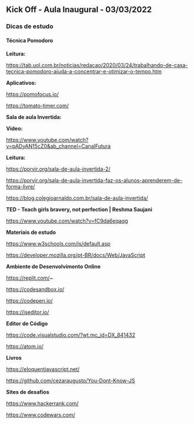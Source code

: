 ## Kick Off - Aula Inaugural - 03/03/2022

### Dicas de estudo

#### Técnica Pomodoro

**Leitura:**

https://tab.uol.com.br/noticias/redacao/2020/03/24/trabalhando-de-casa-tecnica-pomodoro-ajuda-a-concentrar-e-otimizar-o-tempo.htm

**Aplicativos:**

https://pomofocus.io/

https://tomato-timer.com/

**Sala de aula Invertida:**

**Vídeo:**

https://www.youtube.com/watch?v=pADyAN15cZ0&ab_channel=CanalFutura

**Leitura:**

https://porvir.org/sala-de-aula-invertida-2/

https://porvir.org/sala-de-aula-invertida-faz-os-alunos-aprenderem-de-forma-livre/

https://blog.colegioarnaldo.com.br/sala-de-aula-invertida/

**TED - Teach girls bravery, not perfection | Reshma Saujani**

https://www.youtube.com/watch?v=fC9da6eqaqg

**Materiais de estudo**

https://www.w3schools.com/js/default.asp

https://developer.mozilla.org/pt-BR/docs/Web/JavaScript

**Ambiente de Desenvolvimento Online**

https://replit.com/~

https://codesandbox.io/

https://codepen.io/

https://jseditor.io/

**Editor de Código**

https://code.visualstudio.com/?wt.mc_id=DX_841432

https://atom.io/

**Livros**

https://eloquentjavascript.net/

https://github.com/cezaraugusto/You-Dont-Know-JS

**Sites de desafios**

https://www.hackerrank.com/

https://www.codewars.com/
